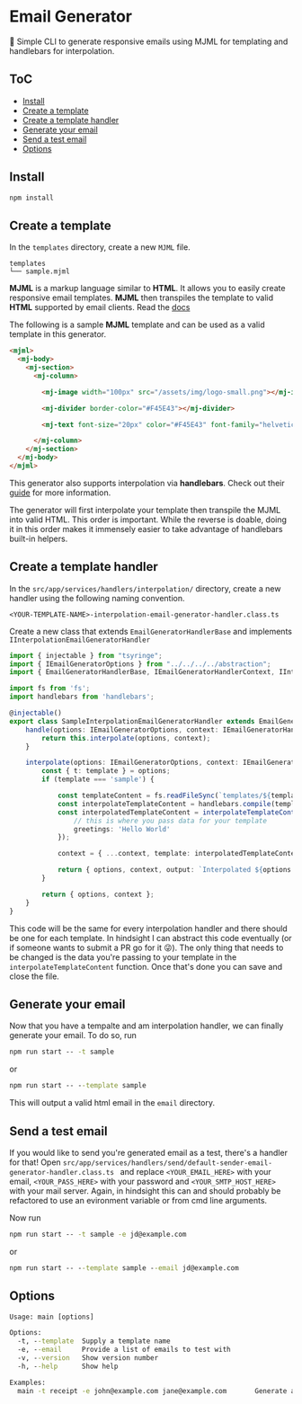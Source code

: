 # Email Generator
📨 Simple CLI to generate responsive emails using MJML for templating and handlebars for interpolation.

## ToC
- [Install](#install)
- [Create a template](#create-a-template)
- [Create a template handler](#create-a-template-handler)
- [Generate your email](#generate-your-email)
- [Send a test email](#send-a-test-email)
- [Options](#options)

## Install
```cmd
npm install
```

## Create a template

In the `templates` directory, create a new `MJML` file.
```
templates
└── sample.mjml
```
**MJML** is a markup language similar to **HTML**. It allows you to easily create responsive email templates. **MJML** then transpiles the template to valid **HTML** supported by email clients. Read the [docs](https://mjml.io/documentation/)

The following is a sample **MJML** template and can be used as a valid template in this generator.
```html
<mjml>
  <mj-body>
    <mj-section>
      <mj-column>

        <mj-image width="100px" src="/assets/img/logo-small.png"></mj-image>

        <mj-divider border-color="#F45E43"></mj-divider>

        <mj-text font-size="20px" color="#F45E43" font-family="helvetica">{{greetings}}</mj-text> <!--  <<-- notice the handlebars syntax -->

      </mj-column>
    </mj-section>
  </mj-body>
</mjml>
```
This generator also supports interpolation via **handlebars**. Check out their [guide](https://handlebarsjs.com/guide/) for more information. 

The generator will first interpolate your template then transpile the MJML into valid HTML. This order is important. While the reverse is doable, doing it in this order makes it immensely easier to take advantage of handlebars built-in helpers.

## Create a template handler

In the `src/app/services/handlers/interpolation/` directory, create a new handler using the following naming convention.
```
<YOUR-TEMPLATE-NAME>-interpolation-email-generator-handler.class.ts
```
Create a new class that extends `EmailGeneratorHandlerBase` and implements `IInterpolationEmailGeneratorHandler`
```typescript
import { injectable } from "tsyringe";
import { IEmailGeneratorOptions } from "../../../../abstraction";
import { EmailGeneratorHandlerBase, IEmailGeneratorHandlerContext, IInterpolationEmailGeneratorHandler } from "../../../../abstraction/services/handlers";

import fs from 'fs';
import handlebars from 'handlebars';

@injectable()
export class SampleInterpolationEmailGeneratorHandler extends EmailGeneratorHandlerBase implements IInterpolationEmailGeneratorHandler {
    handle(options: IEmailGeneratorOptions, context: IEmailGeneratorHandlerContext): { options: IEmailGeneratorOptions, context: IEmailGeneratorHandlerContext, output?: string } {
        return this.interpolate(options, context);
    }

    interpolate(options: IEmailGeneratorOptions, context: IEmailGeneratorHandlerContext): { options: IEmailGeneratorOptions, context: IEmailGeneratorHandlerContext, output?: string } {
        const { t: template } = options;
        if (template === 'sample') {

            const templateContent = fs.readFileSync(`templates/${template}.mjml`, 'utf8');
            const interpolateTemplateContent = handlebars.compile(templateContent);
            const interpolatedTemplateContent = interpolateTemplateContent({
                // this is where you pass data for your template
                greetings: 'Hello World'
            });

            context = { ...context, template: interpolatedTemplateContent }

            return { options, context, output: `Interpolated ${options.t}` };
        }

        return { options, context };
    }
}
```

This code will be the same for every interpolation handler and there should be one for each template. In hindsight I can abstract this code eventually (or if someone wants to submit a PR go for it 😜).
The only thing that needs to be changed is the data you're passing to your template in the `interpolateTemplateContent` function.
Once that's done you can save and close the file.

## Generate your email

Now that you have a tempalte and am interpolation handler, we can finally generate your email.
To do so, run
```cmd
npm run start -- -t sample
```
or 
```cmd
npm run start -- --template sample
```

This will output a valid html email in the `email` directory.

## Send a test email

If you would like to send you're generated email as a test, there's a handler for that! 
Open `src/app/services/handlers/send/default-sender-email-generator-handler.class.ts ` and replace `<YOUR_EMAIL_HERE>` with your email, `<YOUR_PASS_HERE>` with your password and `<YOUR_SMTP_HOST_HERE>` with your mail server. Again, in hindsight this can and should probably be refactored to use an evironment variable or from cmd line arguments.  

Now run
```cmd
npm run start -- -t sample -e jd@example.com
```
or 
```cmd
npm run start -- --template sample --email jd@example.com
```

## Options

```cmd
Usage: main [options]

Options:
  -t, --template  Supply a template name                                          [string] [required]
  -e, --email     Provide a list of emails to test with                                       [array]
  -v, --version   Show version number                                                       [boolean]
  -h, --help      Show help                                                                 [boolean]

Examples:
  main -t receipt -e john@example.com jane@example.com       Generate a template and send test emails               
```
